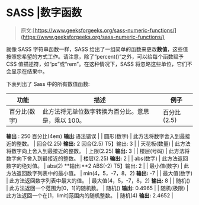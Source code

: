 # SASS |数字函数

> 原文:[https://www.geeksforgeeks.org/sass-numeric-functions/](https://www.geeksforgeeks.org/sass-numeric-functions/)

就像 SASS 字符串函数一样，SASS 给出了一组简单的函数来更改**数值**，这些值按照您希望的方式工作。请注意，除了“percent()”之外，可以给每个函数赋予 CSS 值描述符，如“px”或“rem”。在这种情况下，SASS 将忽略这些单位，它们不会显示在结果中。

下表列出了 Sass 中的所有数值函数:

| 功能 | 描述 | 例子 |
| --- | --- | --- |
| 百分比(数字) | 此方法将无单位数字转换为百分比。意思是，乘以 100。 | 百分比(2.5)
**输出** : 250
百分比(4em)
**输出**:语法错误 |
| 圆形(数字) | 此方法将数字舍入到最接近的整数。 | 回合(2.25)
**输出:** 2
回合(2.5)
T5】输出: 3 |
| 天花板(数量) | 此方法将数字向上舍入到最接近的整数。 | 上限(2.25)
**输出:** 3 |
| 楼层(号码) | 此方法将数字向下舍入到最接近的整数。 | 楼层(2.25)
**输出:** 2 |
| abs(数字) | 此方法返回数字的绝对值。 | abs(2)
**输出:**2
ABS(-2)
T5】输出: 2 |
| 最小值(数字) | 此方法返回数字列表中的最小值。 | min(4，5，-7，8，2)
**输出:** -7 |
| 最大值(数字) | 此方法返回数字列表中最大的值。 | 最大值(4，5，-7，8，2)
**输出:** 8 |
| 随机() | 此方法返回一个范围为[0，1]的随机数。 | 随机()
**输出:** 0.4965 |
| 随机(极限) | 此方法返回一个在[1，limit]范围内的随机整数。 | 随机(4)
**输出:** 2.4652 |